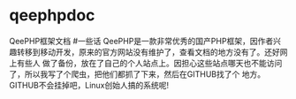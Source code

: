 # qeephpdoc
QeePHP框架文档
#一些话
QeePHP是一款非常优秀的国产PHP框架，因作者兴趣转移到移动开发，原来的官方网站没有维护了，查看文档的地方没有了。还好网上有些人
做了备份，放在了自己的个人站点上。因担心这些站点哪天也不能访问了，所以我写了个爬虫，把他们都抓了下来，然后在GITHUB找了个
地方。GITHUB不会挂掉吧，Linux创始人搞的系统呢!
